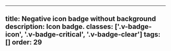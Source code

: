 <!--
 *              Copyright (c) 2025 Visa, Inc.
 *
 * Licensed under the Apache License, Version 2.0 (the "License");
 * you may not use this file except in compliance with the License.
 * You may obtain a copy of the License at
 *
 *         http://www.apache.org/licenses/LICENSE-2.0
 *
 * Unless required by applicable law or agreed to in writing, software
 * distributed under the License is distributed on an "AS IS" BASIS,
 * WITHOUT WARRANTIES OR CONDITIONS OF ANY KIND, either express or implied.
 * See the License for the specific language governing permissions and
 * limitations under the License.
 *
 -->
---
title: Negative icon badge without background
description: Icon badge.
classes: ['.v-badge-icon', '.v-badge-critical', '.v-badge-clear']
tags: []
order: 29
---

<div class="v-badge v-badge-icon v-badge-critical v-badge-clear">
  <svg class="v-icon v-icon-tiny" height="16" viewbox="0 0 16 16" width="16">
    <use href="#visa-error-alt-tiny">
    </use>
  </svg>
</div>
